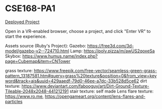 # CSE168-PA1

[Deployed Project](https://jwvonk.github.io/CSE168-PA1/prog1A.html)  

Open in a VR-enabled browser, choose a project, and click "Enter VR" to start the experience.

Assets source (Ruby's Project):
Gazebo: https://free3d.com/3d-model/gazebo-v2--724710.html
Lamp: https://poly.pizza/m/awUS2qoxeSa
Skybox: https://www.humus.name/index.php?page=Cubemap&item=CNTower

grass texture: https://www.freepik.com/free-vector/seamless-green-grass-pattern_13187581.htm#query=grass%20texture&position=0&from_view=keyword&track=ais&uuid=429aaedf-79d0-46ee-a7dc-33b528d5ce62
dirt texture: https://www.deviantart.com/fabooguy/art/Dirt-Ground-Texture-Tileable-2048x2048-441212191
stair texture: self made
Lens flare texture: https://www.ro.me, https://opengameart.org/content/lens-flares-and-particles
